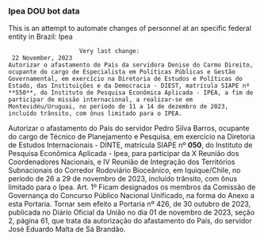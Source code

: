  ### Ipea DOU bot data
 This is an attempt to automate changes of personnel at an specific federal entity in Brazil: Ipea
 
                        Very last change: 
 	 22 November, 2023
	Autorizar o afastamento do País da servidora Denise do Carmo Direito, ocupante do cargo de Especialista em Políticas Públicas e Gestão Governamental, em exercício na Diretoria de Estudos e Políticas do Estado, das Instituições e da Democracia - DIEST, matrícula SIAPE nº **550**, do Instituto de Pesquisa Econômica Aplicada - IPEA, a fim de participar de missão internacional, a realizar-se em Montevidéu/Uruguai, no período de 11 a 14 de dezembro de 2023, incluído trânsito, com ônus limitado para o IPEA.
Autorizar o afastamento do País do servidor Pedro Silva Barros, ocupante do cargo de Técnico de Planejamento e Pesquisa, em exercício na Diretoria de Estudos Internacionais - DINTE, matrícula SIAPE nº **050**, do Instituto de Pesquisa Econômica Aplicada - Ipea, para participar da X Reunião dos Coordenadores Nacionais, e IV Reunião de Integração dos Territórios Subnacionais do Corredor Rodoviário Bioceânico, em Iquique/Chile, no período de 26 a 29 de novembro de 2023, incluído trânsito, com ônus limitado para o Ipea.
Art. 1º Ficam designados os membros da Comissão de Governança do Concurso Público Nacional Unificado, na forma do Anexo a esta Portaria.
Tornar sem efeito a Portaria nº 426, de 30 outubro de 2023, publicada no Diário Oficial da União no dia 01 de novembro de 2023, seção 2, página 61, que trata da autorização do afastamento do País, do servidor José Eduardo Malta de Sá Brandão.
